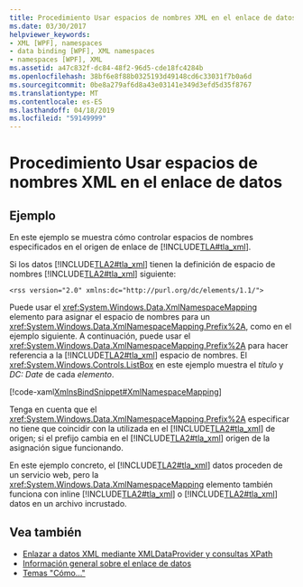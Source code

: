 ```yaml
---
title: Procedimiento Usar espacios de nombres XML en el enlace de datos
ms.date: 03/30/2017
helpviewer_keywords:
- XML [WPF], namespaces
- data binding [WPF], XML namespaces
- namespaces [WPF], XML
ms.assetid: a47c832f-dc84-48f2-96d5-cde18fc4284b
ms.openlocfilehash: 38bf6e8f88b0325193d49148cd6c33031f7b0a6d
ms.sourcegitcommit: 0be8a279af6d8a43e03141e349d3efd5d35f8767
ms.translationtype: MT
ms.contentlocale: es-ES
ms.lasthandoff: 04/18/2019
ms.locfileid: "59149999"
---
```

# <a name="how-to-use-xml-namespaces-in-data-binding"></a>Procedimiento Usar espacios de nombres XML en el enlace de datos
## <a name="example"></a>Ejemplo  
 En este ejemplo se muestra cómo controlar espacios de nombres especificados en el origen de enlace de [!INCLUDE[TLA#tla_xml](../../../../includes/tlasharptla-xml-md.md)].  
  
 Si los datos [!INCLUDE[TLA2#tla_xml](../../../../includes/tla2sharptla-xml-md.md)] tienen la definición de espacio de nombres [!INCLUDE[TLA2#tla_xml](../../../../includes/tla2sharptla-xml-md.md)] siguiente:  
  
 `<rss version="2.0" xmlns:dc="http://purl.org/dc/elements/1.1/">`  
  
 Puede usar el <xref:System.Windows.Data.XmlNamespaceMapping> elemento para asignar el espacio de nombres para un <xref:System.Windows.Data.XmlNamespaceMapping.Prefix%2A>, como en el ejemplo siguiente. A continuación, puede usar el <xref:System.Windows.Data.XmlNamespaceMapping.Prefix%2A> para hacer referencia a la [!INCLUDE[TLA2#tla_xml](../../../../includes/tla2sharptla-xml-md.md)] espacio de nombres. El <xref:System.Windows.Controls.ListBox> en este ejemplo muestra el *título* y *DC: Date* de cada *elemento*.  
  
 [!code-xaml[XmlnsBindSnippet#XmlNamespaceMapping](~/samples/snippets/csharp/VS_Snippets_Wpf/XmlnsBindSnippet/CS/Window1.xaml#xmlnamespacemapping)]  
  
 Tenga en cuenta que el <xref:System.Windows.Data.XmlNamespaceMapping.Prefix%2A> especificar no tiene que coincidir con la utilizada en el [!INCLUDE[TLA2#tla_xml](../../../../includes/tla2sharptla-xml-md.md)] de origen; si el prefijo cambia en el [!INCLUDE[TLA2#tla_xml](../../../../includes/tla2sharptla-xml-md.md)] origen de la asignación sigue funcionando.  
  
 En este ejemplo concreto, el [!INCLUDE[TLA2#tla_xml](../../../../includes/tla2sharptla-xml-md.md)] datos proceden de un servicio web, pero la <xref:System.Windows.Data.XmlNamespaceMapping> elemento también funciona con inline [!INCLUDE[TLA2#tla_xml](../../../../includes/tla2sharptla-xml-md.md)] o [!INCLUDE[TLA2#tla_xml](../../../../includes/tla2sharptla-xml-md.md)] datos en un archivo incrustado.  
  
## <a name="see-also"></a>Vea también

- [Enlazar a datos XML mediante XMLDataProvider y consultas XPath](how-to-bind-to-xml-data-using-an-xmldataprovider-and-xpath-queries.md)
- [Información general sobre el enlace de datos](data-binding-overview.md)
- [Temas "Cómo..."](data-binding-how-to-topics.md)
